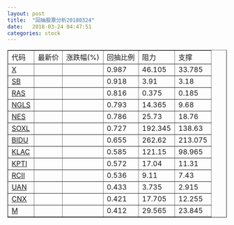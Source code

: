```yaml
---
layout: post
title:  "回抽股票分析20180324"
date:   2018-03-24 04:47:51
categories: stock
---
```

<script type="text/javascript">
var stockList = []
stockList.push('gb_x');
stockList.push('gb_sb');
stockList.push('gb_ras');
stockList.push('gb_ngls');
stockList.push('gb_nes');
stockList.push('gb_soxl');
stockList.push('gb_bidu');
stockList.push('gb_klac');
stockList.push('gb_kpti');
stockList.push('gb_rcii');
stockList.push('gb_uan');
stockList.push('gb_cnx');
stockList.push('gb_m');
</script>
<table border="1">
 <tr>
 <td>代码</td>
 <td>最新价</td>
 <td>涨跌幅(%)</td>
 <td>回抽比例</td>
 <td>阻力</td>
 <td>支撑</td>
</tr>
  <tr id="x">
  <td><a href="http://stock.finance.sina.com.cn/usstock/quotes/X.html" target="_blank">X</a></td><td></td><td></td><td>0.987</td><td>46.105</td><td>33.785</td></tr>
  <tr id="sb">
  <td><a href="http://stock.finance.sina.com.cn/usstock/quotes/SB.html" target="_blank">SB</a></td><td></td><td></td><td>0.918</td><td>3.91</td><td>3.18</td></tr>
  <tr id="ras">
  <td><a href="http://stock.finance.sina.com.cn/usstock/quotes/RAS.html" target="_blank">RAS</a></td><td></td><td></td><td>0.816</td><td>0.375</td><td>0.185</td></tr>
  <tr id="ngls">
  <td><a href="http://stock.finance.sina.com.cn/usstock/quotes/NGLS.html" target="_blank">NGLS</a></td><td></td><td></td><td>0.793</td><td>14.365</td><td>9.68</td></tr>
  <tr id="nes">
  <td><a href="http://stock.finance.sina.com.cn/usstock/quotes/NES.html" target="_blank">NES</a></td><td></td><td></td><td>0.786</td><td>25.73</td><td>18.76</td></tr>
  <tr id="soxl">
  <td><a href="http://stock.finance.sina.com.cn/usstock/quotes/SOXL.html" target="_blank">SOXL</a></td><td></td><td></td><td>0.727</td><td>192.345</td><td>138.63</td></tr>
  <tr id="bidu">
  <td><a href="http://stock.finance.sina.com.cn/usstock/quotes/BIDU.html" target="_blank">BIDU</a></td><td></td><td></td><td>0.655</td><td>262.62</td><td>213.075</td></tr>
  <tr id="klac">
  <td><a href="http://stock.finance.sina.com.cn/usstock/quotes/KLAC.html" target="_blank">KLAC</a></td><td></td><td></td><td>0.585</td><td>121.15</td><td>98.965</td></tr>
  <tr id="kpti">
  <td><a href="http://stock.finance.sina.com.cn/usstock/quotes/KPTI.html" target="_blank">KPTI</a></td><td></td><td></td><td>0.572</td><td>17.04</td><td>11.31</td></tr>
  <tr id="rcii">
  <td><a href="http://stock.finance.sina.com.cn/usstock/quotes/RCII.html" target="_blank">RCII</a></td><td></td><td></td><td>0.536</td><td>9.11</td><td>7.43</td></tr>
  <tr id="uan">
  <td><a href="http://stock.finance.sina.com.cn/usstock/quotes/UAN.html" target="_blank">UAN</a></td><td></td><td></td><td>0.433</td><td>3.735</td><td>2.915</td></tr>
  <tr id="cnx">
  <td><a href="http://stock.finance.sina.com.cn/usstock/quotes/CNX.html" target="_blank">CNX</a></td><td></td><td></td><td>0.421</td><td>17.705</td><td>12.255</td></tr>
  <tr id="m">
  <td><a href="http://stock.finance.sina.com.cn/usstock/quotes/M.html" target="_blank">M</a></td><td></td><td></td><td>0.412</td><td>29.565</td><td>23.845</td></tr>
</table>
